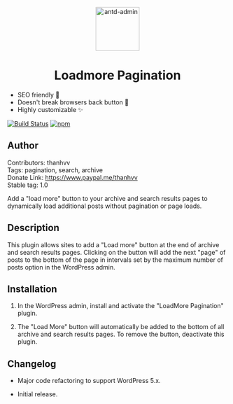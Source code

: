 <p align="center">
  <a href="http://github.com/zuiidea/antd-admin">
    <img alt="antd-admin" height="100" src="https://faviconer.net/img/favicons/favicon-194x194.png">
  </a>
</p>

<h1 align="center">Loadmore Pagination</h1>

* SEO friendly 🥇
* Doesn't break browsers back button 💯
* Highly customizable ✨

[![Build Status](https://travis-ci.org/webcreate/infinite-ajax-scroll.svg?branch=3.x)](https://travis-ci.org/github/thanhvv/loadmorePagination) [![npm](https://img.shields.io/npm/v/@webcreate/infinite-ajax-scroll)](https://www.npmjs.com/package/@webcreate/infinite-ajax-scroll)
## Author

Contributors: thanhvv </br>
Tags: pagination, search, archive </br>
Donate Link: https://www.paypal.me/thanhvv </br>
Stable tag: 1.0 </br>

Add a "load more" button to your archive and search results pages to dynamically load additional posts without pagination or page loads.

## Description

This plugin allows sites to add a "Load more" button at the end of archive and search results pages.  Clicking on the button will add the next "page" of posts to the bottom of the page in intervals set by the maximum number of posts option in the WordPress admin.

## Installation

1. In the WordPress admin, install and activate the "LoadMore Pagination" plugin.

2. The "Load More" button will automatically be added to the bottom of all archive and search results pages. To remove the button, deactivate this plugin.

## Changelog

* Major code refactoring to support WordPress 5.x.

* Initial release.
